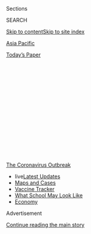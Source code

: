 <div id="app">

<div>

<div>

<div>

<div class="NYTAppHideMasthead css-1q2w90k e1suatyy0">

<div class="section css-ui9rw0 e1suatyy2">

<div class="css-eph4ug er09x8g0">

<div class="css-6n7j50">

</div>

<span class="css-1dv1kvn">Sections</span>

<div class="css-10488qs">

<span class="css-1dv1kvn">SEARCH</span>

</div>

[Skip to content](#site-content)[Skip to site index](#site-index)

</div>

<div id="masthead-section-label" class="css-1wr3we4 eaxe0e00">

[Asia
Pacific](https://www.nytimes.com/section/world/asia)

</div>

<div class="css-10698na e1huz5gh0">

</div>

</div>

<div id="masthead-bar-one" class="section hasLinks css-15hmgas e1csuq9d3">

<div class="css-uqyvli e1csuq9d0">

</div>

<div class="css-1uqjmks e1csuq9d1">

</div>

<div class="css-9e9ivx">

[](https://myaccount.nytimes.com/auth/login?response_type=cookie&client_id=vi)

</div>

<div class="css-1bvtpon e1csuq9d2">

[Today’s
Paper](https://www.nytimes.com/section/todayspaper)

</div>

</div>

</div>

</div>

<div data-aria-hidden="false">

<div id="site-content" data-role="main">

<div>

<div class="css-1aor85t" style="opacity:0.000000001;z-index:-1;visibility:hidden">

<div class="css-1hqnpie">

<div class="css-epjblv">

<span class="css-17xtcya">[Asia
Pacific](/section/world/asia)</span><span class="css-x15j1o">|</span><span class="css-fwqvlz">Coronavirus:
Death Toll Climbs, and So Does the Number of
Infections</span>

</div>

<div class="css-k008qs">

<div class="css-1iwv8en">

<span class="css-18z7m18"></span>

<div>

</div>

</div>

<span class="css-1n6z4y">https://nyti.ms/2RzxbfT</span>

<div class="css-1705lsu">

<div class="css-4xjgmj">

<div class="css-4skfbu" data-role="toolbar" data-aria-label="Social Media Share buttons, Save button, and Comments Panel with current comment count" data-testid="share-tools">

  - 
  - 
  - 
  - 
    
    <div class="css-6n7j50">
    
    </div>

  - 
  - 

</div>

</div>

</div>

</div>

</div>

</div>

<div id="NYT_TOP_BANNER_REGION" class="css-13pd83m">

<div>

<div id="styln-prism-menu-1592847958612" class="section interactive-content interactive-size-medium css-1edisqu">

<div class="css-17ih8de interactive-body">

<div id="scroll-container" class="css-1gj85ro">

[<span class="styln-title-wrap"><span class="css-1pje3qr">The
Coronavirus</span><span class="css-1pje3qr">
Outbreak</span></span>](https://www.nytimes.com/news-event/coronavirus?action=click&pgtype=Article&state=default&region=TOP_BANNER&context=storylines_menu)

  - <span class="css-kqxiym" data-emphasize="true">live</span>[Latest
    Updates](https://www.nytimes.com/2020/08/02/world/coronavirus-updates.html?action=click&pgtype=Article&state=default&region=TOP_BANNER&context=storylines_menu)
  - [Maps and
    Cases](https://www.nytimes.com/interactive/2020/us/coronavirus-us-cases.html?action=click&pgtype=Article&state=default&region=TOP_BANNER&context=storylines_menu)
  - [Vaccine
    Tracker](https://www.nytimes.com/interactive/2020/science/coronavirus-vaccine-tracker.html?action=click&pgtype=Article&state=default&region=TOP_BANNER&context=storylines_menu)
  - [What School May Look
    Like](https://www.nytimes.com/interactive/2020/07/29/us/schools-reopening-coronavirus.html?action=click&pgtype=Article&state=default&region=TOP_BANNER&context=storylines_menu)
  - [Economy](https://www.nytimes.com/live/2020/07/31/business/stock-market-today-coronavirus?action=click&pgtype=Article&state=default&region=TOP_BANNER&context=storylines_menu)

</div>

</div>

</div>

</div>

</div>

<div id="top-wrapper" class="css-1sy8kpn">

<div id="top-slug" class="css-l9onyx">

Advertisement

</div>

[Continue reading the main
story](#after-top)

<div class="ad top-wrapper" style="text-align:center;height:100%;display:block;min-height:250px">

<div id="top" class="place-ad" data-position="top" data-size-key="top">

</div>

</div>

<div id="after-top">

</div>

</div>

<div>

<div id="sponsor-wrapper" class="css-1hyfx7x">

<div id="sponsor-slug" class="css-19vbshk">

Supported by

</div>

[Continue reading the main
story](#after-sponsor)

<div id="sponsor" class="ad sponsor-wrapper" style="text-align:center;height:100%;display:block">

</div>

<div id="after-sponsor">

</div>

</div>

<div class="css-186x18t">

</div>

<div class="css-1vkm6nb ehdk2mb0">

# Coronavirus: Death Toll Climbs, and So Does the Number of Infections

</div>

The number of known cases of the new virus rose by nearly a third
overnight. A shortage of test kits has led experts to warn that the real
number may be higher.

<div class="css-18e8msd">

<div class="css-vp77d3 epjyd6m0">

<div class="css-1baulvz">

By <span class="css-1baulvz last-byline" itemprop="name">The New York
Times</span>

</div>

</div>

  - 
    
    <div class="css-ld3wwf e16638kd2">
    
    Published Jan. 28, 2020Updated March 9,
    2020
    
    </div>

  - 
    
    <div class="css-4xjgmj">
    
    <div class="css-pvvomx" data-role="toolbar" data-aria-label="Social Media Share buttons, Save button, and Comments Panel with current comment count" data-testid="share-tools">
    
      - 
      - 
      - 
      - 
        
        <div class="css-6n7j50">
        
        </div>
    
      - 
      - 
    
    </div>
    
    </div>

</div>

</div>

<div class="section meteredContent css-1r7ky0e" name="articleBody" itemprop="articleBody">

<div class="css-1fanzo5 StoryBodyCompanionColumn">

<div class="css-53u6y8">

</div>

</div>

<div>

</div>

<div class="css-79elbk" data-testid="photoviewer-wrapper">

<div class="css-z3e15g" data-testid="photoviewer-wrapper-hidden">

</div>

<div class="css-1a48zt4 ehw59r15" data-testid="photoviewer-children">

![<span class="css-16f3y1r e13ogyst0" data-aria-hidden="true">A nearly
empty street in Beijing on
Tuesday.</span><span class="css-cnj6d5 e1z0qqy90" itemprop="copyrightHolder"><span class="css-1ly73wi e1tej78p0">Credit...</span><span>Nicolas
Asfouri/Agence France-Presse — Getty
Images</span></span>](https://static01.nyt.com/images/2020/01/28/world/28china-briefing95/merlin_167975481_9403edbf-0973-4a81-b87d-b3f87ce79479-articleLarge.jpg?quality=75&auto=webp&disable=upscale)

</div>

</div>

<div class="css-1fanzo5 StoryBodyCompanionColumn">

<div class="css-53u6y8">

## Death toll climbs above 130, and the number of infections jumps as well.

As the outbreak of the mysterious new
[coronavirus](http://www.nytimes.com/2020/03/09/world/coronavirus-news.html)
rapidly spreads, the Chinese authorities said on Wednesday that the
official count of known cases jumped again overnight, with the death
toll now exceeding 130.

◆
[China](https://www.nytimes.com/2020/02/11/world/asia/coronavirus-indonesia-bali.html)
said on Wednesday that 132 people had died from the
[virus](https://www.nytimes.com/2020/02/11/world/asia/coronavirus-indonesia-bali.html),
which is believed to have originated in the [central city of Wuhan and
is spreading across the
country](https://www.nytimes.com/interactive/2020/world/asia/china-wuhan-coronavirus-maps.html).
The previous count, on Tuesday, was 106.

◆ The number of confirmed cases increased to 5,974 on Wednesday, up from
4,515 on Tuesday, according to the National Health Commission.

◆ Most of the confirmed cases have been in the central Chinese province
of Hubei, where several cities, including Wuhan, the epicenter of the
outbreak, have been placed under what amounts to a lockdown.

</div>

</div>

<div class="css-1fanzo5 StoryBodyCompanionColumn">

<div class="css-53u6y8">

◆ Thailand has reported 14 cases of infection; Hong Kong has eight; the
United States, Taiwan, Australia and Macau have five each; Singapore,
South Korea and Malaysia each have reported four; Japan has seven;
France has four; Canada has three; Vietnam has two; and Nepal, Cambodia
and Germany each have one. There have been no deaths outside
China.

</div>

</div>

<div class="css-1sngw6j">

[](https://www.nytimes.com/interactive/2020/01/21/world/asia/china-coronavirus-maps.html)

<div class="css-1eoytci">

![](https://static01.nyt.com/images/2020/01/31/us/china-wuhan-coronavirus-promo-1579641872730/china-wuhan-coronavirus-promo-1579641872730-articleLarge-v21.jpg)

</div>

<div class="css-1rha1bf">

## Wuhan Coronavirus Map: Tracking the Spread of the Outbreak

The virus has sickened tens of thousands of people in China and a number
of other
countries.

</div>

</div>

<div class="css-1fanzo5 StoryBodyCompanionColumn">

<div class="css-53u6y8">

## The United States is expanding screenings for coronavirus at airports and borders.

</div>

</div>

<div class="css-79elbk" data-testid="photoviewer-wrapper">

<div class="css-z3e15g" data-testid="photoviewer-wrapper-hidden">

</div>

<div class="css-1a48zt4 ehw59r15" data-testid="photoviewer-children">

<div class="css-1xdhyk6 erfvjey0">

<span class="css-1ly73wi e1tej78p0">Image</span>

<div class="css-zjzyr8">

<div data-testid="lazyimage-container" style="height:257.77777777777777px">

</div>

</div>

</div>

<span class="css-16f3y1r e13ogyst0" data-aria-hidden="true">“Americans
should know this is a potentially very serious public health threat, but
at this point Americans should not worry for their own safety,” said
Alex M. Azar, secretary of health and human services, second from left,
at a news briefing in Washington. “This is a very fast-moving,
constantly changing
situation.”</span><span class="css-cnj6d5 e1z0qqy90" itemprop="copyrightHolder"><span class="css-1ly73wi e1tej78p0">Credit...</span><span>Shawn
Thew/EPA, via Shutterstock</span></span>

</div>

</div>

<div class="css-1fanzo5 StoryBodyCompanionColumn">

<div class="css-53u6y8">

The United States is [expanding the screening of
travelers](https://www.nytimes.com/2020/01/28/health/airports-screening-coronavirus.html)
arriving from Wuhan — to 20 airports and land crossings, from five
airports, federal officials said on Tuesday.

“Right now, there is no spread of this virus in our communities at
home,” said Dr. Robert Redfield, director of the Centers for Disease
Control and Prevention, at a news briefing in Washington.

</div>

</div>

<div class="css-1fanzo5 StoryBodyCompanionColumn">

<div class="css-53u6y8">

“The coming days and weeks are likely to bring more cases including the
possibility of person-to-person spread,” he said. “Our goal is to
contain this virus and prevent sustained spread of the virus in our
country.”

*\[A plane carrying Americans is leaving from Wuhan. If you know anyone
on board, or anyone trying to leave Wuhan,* ****** *we would like to
hear from you for a coming article. Please contact Miriam Jordan at*
[*miriam.jordan@nytimes.com*](mailto:miriam.jordan@nytimes.com) *to
share your story.\]*

Officials also announced that after repeated offers of assistance,
Chinese authorities agreed on Tuesday to allow in teams of international
experts, coordinated by the World Health Organization, to help with
research and containment.

“Americans should know this is a potentially very serious public health
threat, but at this point Americans should not worry for their own
safety,” said Alex M. Azar, secretary of health and human services, at
the briefing.

## Scientists race to make a coronavirus vaccine.

Scientists in the United States, Australia and at least three companies
are working on v[accine candidates to stop the spread of the
coronavirus.](https://www.nytimes.com/2020/01/28/health/coronavirus-vaccine.html)

Government scientists as well as those working at Johnson & Johnson,
Moderna Therapeutics and Inovio Pharmaceuticals are all working quickly
to develop a vaccine.

The hunt began Jan. 10, when Chinese scientists posted the genetic
makeup of the virus on [a public
database](https://www.ncbi.nlm.nih.gov/nuccore/MN908947). The next
morning, researchers at the National Institutes of Health’s Vaccine
Research Center in Maryland went to work. Within hours, they had
pinpointed the letters of the genetic code that could be used to make a
vaccine.

</div>

</div>

<div class="css-1fanzo5 StoryBodyCompanionColumn">

<div class="css-53u6y8">

Historically, vaccines have been one of the greatest public health tools
to prevent disease. But even as technology, genomics and global
coordination have improved, allowing researchers to move at top speed,
vaccine development remains an expensive and risky process.

## How the coronavirus is affecting earnings season.

The number of infections and deaths related to the outbreak of a
mysterious virus in China keeps rising, but economic analysts have
counseled caution, saying it’s too soon to ring alarms about the impact
on the global economy.

Even so, individually, some American companies with a sizable presence
in China are feeling the strain.
[Starbucks](https://s22.q4cdn.com/869488222/files/doc_financials/2020/Q1/Q1-FY20-Earnings-Release.pdf),
for example, announced on Tuesday that it was temporarily shuttering
half of its locations there.

“The magnitude of the impact will depend on the duration of store
closures as we work with local authorities to manage the situation and
protect our partners and customers,” Pat Grismer, chief financial
officer, said during an earnings call.

Other companies that closed stores there included McDonald’s and Yum
China, the country’s largest restaurant company, which operates the KFC,
Pizza Hut and Taco Bell brands in China and also controls its own
brands.

<div id="NYT_MAIN_CONTENT_1_REGION" class="css-9tf9ac">

<div>

<div id="styln-covid-updates-world" class="section interactive-content interactive-size-medium css-1ftcdic">

<div class="css-17ih8de interactive-body">

<div id="styln-briefing-block" data-asset-id="QXJ0aWNsZTpueXQ6Ly9hcnRpY2xlLzhiMjRmNTQ0LWVhMmUtNTlmNC1hMDZiLTM0YWI3YTlmN2E4YQ==">

<div class="briefing-block-header-section">

# [Latest Updates: Global Coronavirus Outbreak](https://www.nytimes.com/2020/08/01/world/coronavirus-covid-19.html?action=click&pgtype=Article&state=default&region=MAIN_CONTENT_1&context=storylines_live_updates)

<div class="briefing-block-ts">

Updated 2020-08-02T17:52:35.962Z

</div>

</div>

  - [The U.S. reels as July cases more than double the total of any
    other
    month.](https://www.nytimes.com/2020/08/01/world/coronavirus-covid-19.html?action=click&pgtype=Article&state=default&region=MAIN_CONTENT_1&context=storylines_live_updates#link-34047410)
  - [Top U.S. officials work to break an impasse over the federal
    jobless
    benefit.](https://www.nytimes.com/2020/08/01/world/coronavirus-covid-19.html?action=click&pgtype=Article&state=default&region=MAIN_CONTENT_1&context=storylines_live_updates#link-780ec966)
  - [Its outbreak untamed, Melbourne goes into even greater
    lockdown.](https://www.nytimes.com/2020/08/01/world/coronavirus-covid-19.html?action=click&pgtype=Article&state=default&region=MAIN_CONTENT_1&context=storylines_live_updates#link-2bc8948)

<div class="briefing-block-footer">

<div class="briefing-block-footer-meta">

[See more
updates](https://www.nytimes.com/2020/08/01/world/coronavirus-covid-19.html?action=click&pgtype=Article&state=default&region=MAIN_CONTENT_1&context=storylines_live_updates)

</div>

<div class="briefing-block-briefinglinks">

<span>More live coverage:</span>
[Markets](https://www.nytimes.com/live/2020/07/31/business/stock-market-today-coronavirus?action=click&pgtype=Article&state=default&region=MAIN_CONTENT_1&context=storylines_live_updates)

</div>

</div>

</div>

</div>

</div>

</div>

</div>

Travel restrictions in China and screening at airports in other
countries have also disrupted plans. United Airlines announced today
that it was suspending some flights. American Airlines stock fell more
than 5 percent on Tuesday.

Hotels and resorts with properties in the affected areas, which include
Macau, a special administrative region and gambling mecca, like Wynn
Resorts, Las Vegas Sands and MGM Resorts International also saw the
value of their shares sink. Marriott, Hyatt and Hilton which have
several properties in China also saw their stock prices slide.

</div>

</div>

<div class="css-1fanzo5 StoryBodyCompanionColumn">

<div class="css-53u6y8">

Other brands that are popular in China, like Estee Lauder, Nike and
Tapestry, which sells Coach, Kate Spade and Stuart Weitzman, are likely
to see a dent in earnings, bank analysts said.

Anxiety about sales spread to Chinese tech companies including Alibaba,
JD.com, and Baidu.

China is the world’s second largest economy.

## Japan has evacuated some of its citizens.

A charter plane hired by the Japanese government to evacuate citizens
from Wuhan landed at a Tokyo airport Wednesday morning.

Outside, tour buses — with drivers in sanitary masks — and some
ambulances waited to accept the 206 passengers. Japanese news media
reported that one of the passengers had a fever and one was coughing.

In a news conference late Tuesday, Japanese authorities said that people
who showed symptoms would be transferred directly to a hospital, while
those who appeared healthy would be tested for the virus and then asked
to quarantine themselves for two weeks.

The flight left Tokyo Tuesday night carrying medical supplies requested
by the Chinese government to help fight the viral outbreak that has put
Wuhan and other cities on lockdown.

At another news conference, two of the passengers expressed relief at
being back in Japan.

Authorities plan to send a second plane Wednesday night to Wuhan, where
around 450 Japanese citizens still await
evacuation.

</div>

</div>

<div class="css-1fanzo5 StoryBodyCompanionColumn">

<div class="css-53u6y8">

## United Airlines suspends some flights from the United States to China.

United Airlines said on Tuesday that it will reduce flights between the
United States and Beijing, Hong Kong and Shanghai because of a
“significant decline in demand.”

United said in a statement that it would cut flights starting Feb. 1,
through Feb. 8. The suspension will affect 24 flights.

“We will continue to monitor the situation as it develops and will
adjust our schedule as needed,” United said.

Delta Air Lines and American Airlines have not yet cut flights to China,
but have said they are closely monitoring the situation there as the
coronavirus
spreads.

## France confirms fourth case of the virus.

</div>

</div>

<div class="css-79elbk" data-testid="photoviewer-wrapper">

<div class="css-z3e15g" data-testid="photoviewer-wrapper-hidden">

</div>

<div class="css-1a48zt4 ehw59r15" data-testid="photoviewer-children">

<div class="css-1xdhyk6 erfvjey0">

<span class="css-1ly73wi e1tej78p0">Image</span>

<div class="css-zjzyr8">

<div data-testid="lazyimage-container" style="height:257.77777777777777px">

</div>

</div>

</div>

<span class="css-16f3y1r e13ogyst0" data-aria-hidden="true">The lobby of
University Hospital of Pellegrin in Bordeaux on Monday, where one
patient was hospitalized after experiencing coronavirus-like
symptoms.</span><span class="css-cnj6d5 e1z0qqy90" itemprop="copyrightHolder"><span class="css-1ly73wi e1tej78p0">Credit...</span><span>Nicolas
Tucat/Agence France-Presse — Getty Images</span></span>

</div>

</div>

<div class="css-1fanzo5 StoryBodyCompanionColumn">

<div class="css-53u6y8">

A fourth case of the new coronavirus was confirmed in France, Jérôme
Salomon,<span class="css-8l6xbc evw5hdy0"> </span>an official in the
health ministry, announced on Tuesday.<span class="css-8l6xbc evw5hdy0">
</span>

The patient is a tourist from Hubei province, Mr. Salomon said. He was
in serious condition in the intensive care unit of a Paris
hospital,<span class="css-8l6xbc evw5hdy0"> </span>and the authorities
were seeking out anyone who had been in close contact with the man, who
is in his eighties.

</div>

</div>

<div class="css-1fanzo5 StoryBodyCompanionColumn">

<div class="css-53u6y8">

The previously identified cases affected a 48-year-old man in Bordeaux
and a 31-year-old man and 30-year-old woman in Paris.

France is also working with China to repatriate French citizens in
Wuhan, with a first flight scheduled for later in the week. Agnès Buzyn,
France’s health minister, said on Tuesday that about 500 to 1,000 French
citizens could qualify.

Those who return without any symptoms will be quarantined for 14 days,
and those who present possible symptoms will be hospitalized.

Other European countries have also asked France to help bring back some
of their own citizens on those flights, Ms. Buzyn
said.

## Germany and Japan say the virus has spread in their countries.

</div>

</div>

<div class="css-79elbk" data-testid="photoviewer-wrapper">

<div class="css-z3e15g" data-testid="photoviewer-wrapper-hidden">

</div>

<div class="css-1a48zt4 ehw59r15" data-testid="photoviewer-children">

<div class="css-1xdhyk6 erfvjey0">

<span class="css-1ly73wi e1tej78p0">Image</span>

<div class="css-zjzyr8">

<div data-testid="lazyimage-container" style="height:262.93333333333334px">

</div>

</div>

</div>

<span class="css-16f3y1r e13ogyst0" data-aria-hidden="true">Commuters
near Shinjuku Station in Tokyo on Monday. Japan has announced that it
has diagnosed six people with
coronavirus.</span><span class="css-cnj6d5 e1z0qqy90" itemprop="copyrightHolder"><span class="css-1ly73wi e1tej78p0">Credit...</span><span>Jae
C. Hong/Associated Press</span></span>

</div>

</div>

<div class="css-1fanzo5 StoryBodyCompanionColumn">

<div class="css-53u6y8">

Health officials on Tuesday reported what appear to be the first known
cases of human-to-human transmission of the virus in Europe —
specifically, in Germany — and in Japan. Another case was recently
reported in Vietnam.

The cases show that countries across the world are now faced with the
task of limiting the spread of the disease on their own soil, not just
seeking to identify and quarantine ailing patients who had traveled from
China.

</div>

</div>

<div class="css-1fanzo5 StoryBodyCompanionColumn">

<div class="css-53u6y8">

Japan’s Ministry of Health, Labor and Welfare said the first Japanese
national — and the sixth person in Japan overall — to be diagnosed with
the coronavirus was a man in his 60s. He had never been to Wuhan, but he
had worked as a bus driver earlier this month for two different group
tours from that city, officials said.

The man began experiencing symptoms on Jan. 14, was hospitalized on
Saturday and was confirmed to have the coronavirus on Tuesday.

The infected German, whose case was also confirmed on Tuesday, is a
33-year-old man from Bavaria who had been in contact with a Chinese
woman in Germany, officials said. The woman was diagnosed with the virus
after flying home to China. The man was in good condition, German
officials said.

“It was to be expected that the virus would come to Germany,” Jens
Spahn, Germany’s health minister, said in a statement on Tuesday. “But
the Bavarian case shows us that we are well prepared.”

The World Health Organization said on Friday that there appeared to have
been [a case of human-to-human transmission in
Vietnam](https://www.who.int/docs/default-source/coronaviruse/situation-reports/20200124-sitrep-4-2019-ncov.pdf),
where a person who had never been to China, but who had a relative who
had visited Wuhan, was confirmed to have the
virus.

## Hong Kong puts significant limits on travel from the mainland.<span class="css-8l6xbc evw5hdy0"> </span>

</div>

</div>

<div class="css-79elbk" data-testid="photoviewer-wrapper">

<div class="css-z3e15g" data-testid="photoviewer-wrapper-hidden">

</div>

<div class="css-1a48zt4 ehw59r15" data-testid="photoviewer-children">

<div class="css-1xdhyk6 erfvjey0">

<span class="css-1ly73wi e1tej78p0">Image</span>

<div class="css-zjzyr8">

<div data-testid="lazyimage-container" style="height:257.77777777777777px">

</div>

</div>

</div>

<span class="css-16f3y1r e13ogyst0" data-aria-hidden="true">Hong Kong’s
Chief Executive, Carrie Lam, center, during a press conference
addressing the coronavirus outbreak in Hong Kong on
Tuesday.</span><span class="css-cnj6d5 e1z0qqy90" itemprop="copyrightHolder"><span class="css-1ly73wi e1tej78p0">Credit...</span><span>Jerome
Favre/EPA, via Shutterstock</span></span>

</div>

</div>

<div class="css-1fanzo5 StoryBodyCompanionColumn">

<div class="css-53u6y8">

Hong Kong on Tuesday put in place a broad series of restrictions aimed
at controlling the spread of the coronavirus by limiting the number of
mainland Chinese travelers entering the territory, one of Asia’s busiest
travel and financial hubs.

</div>

</div>

<div class="css-1fanzo5 StoryBodyCompanionColumn">

<div class="css-53u6y8">

The restrictions — which included the suspension of high-speed and other
train services between Hong Kong and the mainland, a 50 percent
reduction in the number of flights — and a ban on tourism visas for many
travelers — were announced by Carrie Lam, the city’s chief executive.

The regulations, which apply to some plane, rail, bus and ferry
arrivals, will begin on Thursday. They follow days of rising pressure
from health care workers, epidemiologists and even pro-Beijing
politicians who have traditionally supported Mrs. Lam’s government.

Hong Kong has so far recorded eight confirmed cases of the virus.

Tibet, the only region in China that has yet to report any cases, has
temporarily closed all tourist sites, state news media reported. Major
Chinese cities, including Shanghai and Beijing, have suspended
long-distance bus services.

The medical faculty of the Chinese University of Hong Kong called for
more restrictions on border checkpoints as the virus spreads across
China.

Workers from Hong Kong’s Hospital Authority have planned a strike for
next week to demand a law requiring the wearing of masks in public and
banning all visitors from entering the city through the
mainland.

## Ethiopia and Ivory Coast test suspected cases.

</div>

</div>

<div class="css-79elbk" data-testid="photoviewer-wrapper">

<div class="css-z3e15g" data-testid="photoviewer-wrapper-hidden">

</div>

<div class="css-1a48zt4 ehw59r15" data-testid="photoviewer-children">

<div class="css-1xdhyk6 erfvjey0">

<span class="css-1ly73wi e1tej78p0">Image</span>

<div class="css-zjzyr8">

<div data-testid="lazyimage-container" style="height:260.35555555555555px">

</div>

</div>

</div>

<span class="css-16f3y1r e13ogyst0" data-aria-hidden="true">Kenyatta
National Hospital in Nairobi, Kenya, quarantined a student who arrived
from China’s Guangzhou airport  
with coronavirus-like
symptoms.</span><span class="css-cnj6d5 e1z0qqy90" itemprop="copyrightHolder"><span class="css-1ly73wi e1tej78p0">Credit...</span><span>Daniel
Irungu/EPA, via Shutterstock</span></span>

</div>

</div>

<div class="css-1fanzo5 StoryBodyCompanionColumn">

<div class="css-53u6y8">

Numerous African countries are shoring up coronavirus screening efforts
at major airports, and samples from at least five potentially infected
patients were being tested.

</div>

</div>

<div class="css-1fanzo5 StoryBodyCompanionColumn">

<div class="css-53u6y8">

Ethiopia’s state minister of health
[confirmed](https://twitter.com/lia_tadesse/status/1222146999371300865)
on Tuesday that four potential cases were isolated in the capital, Addis
Ababa, pending laboratory tests. On Monday, officials in Ivory Coast
said they were testing a suspected case related to a female student who
had traveled from Beijing to the capital, Abidjan.

The epidemic comes as travel between China and African states has
increased at a rapid pace. As Beijing has ramped up its diplomatic,
economic and political support for African states, Chinese firms and
migrants have been setting up shop in cities from Nairobi to
Johannesburg.<span class="css-8l6xbc evw5hdy0"> </span>

Data from the China Africa Research Initiative at Johns Hopkins
University [put the number of official Chinese
workers](http://www.sais-cari.org/data-chinese-workers-in-africa) as of
2017 at over 202,000. African entrepreneurs have moved to Chinese
cities, while African students now [make up a large percentage of the
foreign student
body](https://theconversation.com/china-tops-us-and-uk-as-destination-for-anglophone-african-students-78967)
in
China.

<div id="NYT_MAIN_CONTENT_3_REGION" class="css-9tf9ac">

<div>

<div id="styln-prism-freeform-1594220623585" class="section interactive-content interactive-size-medium css-1ftcdic">

<div class="css-17ih8de interactive-body">

<div id="prism-freeform-block-62021" class="css-19mumt8" data-role="complementary" data-storyline="The Coronavirus Outbreak" data-truncated="true" tabindex="0">

<div class="css-a8d9oz">

<div class="css-eb027h">

[](https://www.nytimes.com/news-event/coronavirus?action=click&pgtype=Article&state=default&region=MAIN_CONTENT_3&context=storylines_faq)

### The Coronavirus Outbreak ›

#### Frequently Asked Questions

Updated July 27, 2020

  - #### Should I refinance my mortgage?
    
      - [It could be a good
        idea,](https://www.nytimes.com/article/coronavirus-money-unemployment.html?action=click&pgtype=Article&state=default&region=MAIN_CONTENT_3&context=storylines_faq)
        because mortgage rates have [never been
        lower.](https://www.nytimes.com/2020/07/16/business/mortgage-rates-below-3-percent.html?action=click&pgtype=Article&state=default&region=MAIN_CONTENT_3&context=storylines_faq)
        Refinancing requests have pushed mortgage applications to some
        of the highest levels since 2008, so be prepared to get in line.
        But defaults are also up, so if you’re thinking about buying a
        home, be aware that some lenders have tightened their standards.

  - #### What is school going to look like in September?
    
      - It is unlikely that many schools will return to a normal
        schedule this fall, requiring the grind of [online
        learning](https://www.nytimes.com/2020/06/05/us/coronavirus-education-lost-learning.html?action=click&pgtype=Article&state=default&region=MAIN_CONTENT_3&context=storylines_faq),
        [makeshift child
        care](https://www.nytimes.com/2020/05/29/us/coronavirus-child-care-centers.html?action=click&pgtype=Article&state=default&region=MAIN_CONTENT_3&context=storylines_faq)
        and [stunted
        workdays](https://www.nytimes.com/2020/06/03/business/economy/coronavirus-working-women.html?action=click&pgtype=Article&state=default&region=MAIN_CONTENT_3&context=storylines_faq)
        to continue. California’s two largest public school districts —
        Los Angeles and San Diego — said on July 13, that [instruction
        will be remote-only in the
        fall](https://www.nytimes.com/2020/07/13/us/lausd-san-diego-school-reopening.html?action=click&pgtype=Article&state=default&region=MAIN_CONTENT_3&context=storylines_faq),
        citing concerns that surging coronavirus infections in their
        areas pose too dire a risk for students and teachers. Together,
        the two districts enroll some 825,000 students. They are the
        largest in the country so far to abandon plans for even a
        partial physical return to classrooms when they reopen in
        August. For other districts, the solution won’t be an
        all-or-nothing approach. [Many
        systems](https://bioethics.jhu.edu/research-and-outreach/projects/eschool-initiative/school-policy-tracker/),
        including the nation’s largest, New York City, are devising
        [hybrid
        plans](https://www.nytimes.com/2020/06/26/us/coronavirus-schools-reopen-fall.html?action=click&pgtype=Article&state=default&region=MAIN_CONTENT_3&context=storylines_faq)
        that involve spending some days in classrooms and other days
        online. There’s no national policy on this yet, so check with
        your municipal school system regularly to see what is happening
        in your community.

  - #### Is the coronavirus airborne?
    
      - The coronavirus [can stay aloft for hours in tiny droplets in
        stagnant
        air](https://www.nytimes.com/2020/07/04/health/239-experts-with-one-big-claim-the-coronavirus-is-airborne.html?action=click&pgtype=Article&state=default&region=MAIN_CONTENT_3&context=storylines_faq),
        infecting people as they inhale, mounting scientific evidence
        suggests. This risk is highest in crowded indoor spaces with
        poor ventilation, and may help explain super-spreading events
        reported in meatpacking plants, churches and restaurants. [It’s
        unclear how often the virus is
        spread](https://www.nytimes.com/2020/07/06/health/coronavirus-airborne-aerosols.html?action=click&pgtype=Article&state=default&region=MAIN_CONTENT_3&context=storylines_faq)
        via these tiny droplets, or aerosols, compared with larger
        droplets that are expelled when a sick person coughs or sneezes,
        or transmitted through contact with contaminated surfaces, said
        Linsey Marr, an aerosol expert at Virginia Tech. Aerosols are
        released even when a person without symptoms exhales, talks or
        sings, according to Dr. Marr and more than 200 other experts,
        who [have outlined the evidence in an open letter to the World
        Health
        Organization](https://academic.oup.com/cid/article/doi/10.1093/cid/ciaa939/5867798).

  - #### What are the symptoms of coronavirus?
    
      - Common symptoms [include fever, a dry cough, fatigue and
        difficulty breathing or shortness of
        breath.](https://www.nytimes.com/article/symptoms-coronavirus.html?action=click&pgtype=Article&state=default&region=MAIN_CONTENT_3&context=storylines_faq)
        Some of these symptoms overlap with those of the flu, making
        detection difficult, but runny noses and stuffy sinuses are less
        common. [The C.D.C. has
        also](https://www.nytimes.com/2020/04/27/health/coronavirus-symptoms-cdc.html?action=click&pgtype=Article&state=default&region=MAIN_CONTENT_3&context=storylines_faq)
        added chills, muscle pain, sore throat, headache and a new loss
        of the sense of taste or smell as symptoms to look out for. Most
        people fall ill five to seven days after exposure, but symptoms
        may appear in as few as two days or as many as 14 days.

  - #### Does asymptomatic transmission of Covid-19 happen?
    
      - So far, the evidence seems to show it does. A widely cited
        [paper](https://www.nature.com/articles/s41591-020-0869-5)
        published in April suggests that people are most infectious
        about two days before the onset of coronavirus symptoms and
        estimated that 44 percent of new infections were a result of
        transmission from people who were not yet showing symptoms.
        Recently, a top expert at the World Health Organization stated
        that transmission of the coronavirus by people who did not have
        symptoms was “very rare,” [but she later walked back that
        statement.](https://www.nytimes.com/2020/06/09/world/coronavirus-updates.html?action=click&pgtype=Article&state=default&region=MAIN_CONTENT_3&context=storylines_faq#link-1f302e21)

<div id="styln-survey-component-62021" class="styln-survey-component" data-surveyname="faq" data-surveystoryline="coronavirus">

</div>

</div>

<div class="css-6mllg9">

</div>

<div class="css-pmm6ed">

<span class="css-5gimkt"></span>

</div>

</div>

</div>

</div>

</div>

</div>

</div>

On Tuesday, Kenya Airways announced that the health authorities had
quarantined a passenger who traveled from Guangzhou.

Because of the Chinese New Year celebration, “a good number of African
students living in Wuhan or Hubei traveled home before the extent of the
virus became clear,” said Hannah Ryder, chief executive of the
Beijing-headquartered consultancy Development Reimagined.

“It’s unclear how exposed they may have been and if governments have the
resources to check on them,” she
said.

</div>

</div>

<div class="css-1fanzo5 StoryBodyCompanionColumn">

<div class="css-53u6y8">

## World Health Organization buries updated global risk assessment in a footnote.

</div>

</div>

<div class="css-79elbk" data-testid="photoviewer-wrapper">

<div class="css-z3e15g" data-testid="photoviewer-wrapper-hidden">

</div>

<div class="css-1a48zt4 ehw59r15" data-testid="photoviewer-children">

<div class="css-1xdhyk6 erfvjey0">

<span class="css-1ly73wi e1tej78p0">Image</span>

<div class="css-zjzyr8">

<div data-testid="lazyimage-container" style="height:257.77777777777777px">

</div>

</div>

</div>

<span class="css-16f3y1r e13ogyst0" data-aria-hidden="true">Tedros
Adhanom Ghebreyesus, left, the director-general of the World Health
Organization, with Wang Yi, China’s foreign minister, in Beijing, on
Tuesday.</span><span class="css-cnj6d5 e1z0qqy90" itemprop="copyrightHolder"><span class="css-1ly73wi e1tej78p0">Credit...</span><span>Pool
photo by Naohiko Hatta</span></span>

</div>

</div>

<div class="css-1fanzo5 StoryBodyCompanionColumn">

<div class="css-53u6y8">

The World Health Organization revised its global risk assessment for the
coronavirus outbreak from “moderate” to “high,” but concealed the change
in a footnote buried in a report published on Monday.

The change to the report, which coincided with a visit to China by the
organization’s director-general, risked confusing the public about the
severity of the outbreak, which has killed more than 100 people in China
and been found in at least 14
countries.<span class="css-8l6xbc evw5hdy0"> </span>

In a statement, the organization said the director-general, Tedros
Adhanom Ghebreyesus, and Chinese officials “discussed measures to
protect the health of Chinese and foreigners in outbreak areas,
including possible alternatives to evacuation of foreigners if there are
ways to accommodate them and protect their health.”

Chinese state-run media reported that Dr. Tedros met with President Xi
Jinping of China and spoke highly of Chinese efforts. Mr. Xi urged the
health organization to assess the epidemic in an “objective, fair, calm
and rational manner.”

In Hubei, medical workers have complained about a desperate need for
resources to treat thousands of patients who have at times overwhelmed
hospitals.

The group, which is a United Nations body, was criticized when it
refused twice in recent days to declare the outbreak a global emergency,
despite its
spread.

## Shortage of test kits in China prompts concern that cases have been underreported.

</div>

</div>

<div class="css-79elbk" data-testid="photoviewer-wrapper">

<div class="css-z3e15g" data-testid="photoviewer-wrapper-hidden">

</div>

<div class="css-1a48zt4 ehw59r15" data-testid="photoviewer-children">

<div class="css-1xdhyk6 erfvjey0">

<span class="css-1ly73wi e1tej78p0">Image</span>

<div class="css-zjzyr8">

<div data-testid="lazyimage-container" style="height:257.77777777777777px">

</div>

</div>

</div>

<span class="css-16f3y1r e13ogyst0" data-aria-hidden="true">A
condominium security guard checking temperatures in Beijing on
Monday.</span><span class="css-cnj6d5 e1z0qqy90" itemprop="copyrightHolder"><span class="css-1ly73wi e1tej78p0">Credit...</span><span>Nicolas
Asfouri/Agence France-Presse — Getty Images</span></span>

</div>

</div>

<div class="css-1fanzo5 StoryBodyCompanionColumn">

<div class="css-53u6y8">

A shortage of medical kits in China needed to quickly diagnose the
coronavirus has slowed the country’s ability to respond to the outbreak
and fueled concerns that the number of cases has been
underreported.<span class="css-8l6xbc evw5hdy0"> </span>

China’s Medical Products Administration said on Sunday that it had
approved four new virus detection kits, including one that sequences the
genetic makeup of the disease.

But China’s three leading medical device manufacturers said they did not
have the capacity to quickly produce the products, according to state
news media reports.

Residents in Wuhan who arrived at hospitals to seek testing were told
that medical workers did not have the kits needed to confirm a
diagnosis.

“For any new emerging virus, most local hospitals or public health
laboratories will not able to make a diagnosis” said Yuen Kwok-yung, the
chairman of the infectious diseases department at Hong Kong
University.<span class="css-8l6xbc evw5hdy0"> </span>“Thus many cases
will not be investigated at all if they are mild.”

A woman in Wuhan told The South China Morning Post that her uncle
learned he had viral pneumonia after a CT scan, but that the doctor
could not confirm it was the new virus because no testing kits were
available.

China may have to rely on outside technical support as front line
responders battle to contain the virus’s spread, experts said. The Bill
and Melinda Gates Foundation said Sunday that it would commit $5 million
to help China respond to the crisis, including “efforts to identify and
confirm
cases.”

</div>

</div>

<div class="css-1fanzo5 StoryBodyCompanionColumn">

<div class="css-53u6y8">

## U.S. health officials recommend avoiding China, and businesses follow suit.

</div>

</div>

<div class="css-79elbk" data-testid="photoviewer-wrapper">

<div class="css-z3e15g" data-testid="photoviewer-wrapper-hidden">

</div>

<div class="css-1a48zt4 ehw59r15" data-testid="photoviewer-children">

<div class="css-1xdhyk6 erfvjey0">

<span class="css-1ly73wi e1tej78p0">Image</span>

<div class="css-zjzyr8">

<div data-testid="lazyimage-container" style="height:257.77777777777777px">

</div>

</div>

</div>

<span class="css-16f3y1r e13ogyst0" data-aria-hidden="true">Wuhan,
China, the epicenter of the outbreak, on
Tuesday.</span><span class="css-cnj6d5 e1z0qqy90" itemprop="copyrightHolder"><span class="css-1ly73wi e1tej78p0">Credit...</span><span>Arek
Rataj/Associated Press</span></span>

</div>

</div>

<div class="css-1fanzo5 StoryBodyCompanionColumn">

<div class="css-53u6y8">

As the outbreak continues to spread, global companies have begun to
limit their workers’ travel to mainland China, and China’s biggest
companies have urged employees to work from home.

On Monday, health officials in the United States urged travelers to
[avoid any nonessential travel to
China](https://wwwnc.cdc.gov/travel/notices/warning/novel-coronavirus-china),
and many companies cited that as justification for internal travel bans.
The [new
guidance](https://wwwnc.cdc.gov/travel/notices/warning/novel-coronavirus-china),
from the Centers for Disease Control and Prevention, warned that
transportation in and out of Hubei Province, the center of the outbreak,
is restricted, and that there is “limited access to adequate medical
care in affected areas.”

Companies with large operations or interest in China, like General
Motors, Honeywell, Bloomberg and Facebook, have all warned employees not
to travel within mainland China in a flurry of emails in recent days.

Honeywell, which has offices and operations across China, said it had
restricted travel to certain regions, without specifying them. A
spokesperson for General Motors said the company had issued a global ban
on travel to China, under which only “business-critical” travel would be
allowed.

Bloomberg told its employees in Hong Kong and mainland China to work
remotely until further notice, and it barred other employees from
traveling to either place for the next 30 days, according to an email
seen by The New York Times. Facebook said it asked all employees to
suspend nonessential travel and asked those who had recently been in
China to work from home for a period of time.

The authorities in China have extended the Lunar New Year holiday to
Feb. 3, and some of China’s biggest cities have gone further, telling
businesses not to open until the next week. The country’s biggest
technology companies, including Alibaba, Tencent, Bytedance, Sina,
Maimai, Netease and Didi, told employees to work from home from Feb. 3
to Feb. 10.

</div>

</div>

<div class="css-1fanzo5 StoryBodyCompanionColumn">

<div class="css-53u6y8">

Netease, an internet and entertainment platform, asked employees
returning from another city within China to quarantine themselves for 14
days.

## Worries rise about the outbreak’s economic impact.

</div>

</div>

<div class="css-79elbk" data-testid="photoviewer-wrapper">

<div class="css-z3e15g" data-testid="photoviewer-wrapper-hidden">

</div>

<div class="css-1a48zt4 ehw59r15" data-testid="photoviewer-children">

<div class="css-1xdhyk6 erfvjey0">

<span class="css-1ly73wi e1tej78p0">Image</span>

<div class="css-zjzyr8">

<div data-testid="lazyimage-container" style="height:282.2666666666667px">

</div>

</div>

</div>

<span class="css-16f3y1r e13ogyst0" data-aria-hidden="true">Shoppers at
a mall in Bangkok on Monday. Thailand is one of more than a dozen
countries in which the new coronavirus has been
reported.</span><span class="css-cnj6d5 e1z0qqy90" itemprop="copyrightHolder"><span class="css-1ly73wi e1tej78p0">Credit...</span><span>Rungroj
Yongrit/EPA, via Shutterstock</span></span>

</div>

</div>

<div class="css-1fanzo5 StoryBodyCompanionColumn">

<div class="css-53u6y8">

After sharp losses around the world on Monday, investors on Tuesday
continued to assess the [long-term economic
effects](https://www.nytimes.com/2020/01/27/business/coronavirus-china-economic-impact.html)
of the coronavirus epidemic.

The verdict was mixed. Investors abandoned stocks in Asia, while markets
in Europe steadied. In the United States, the S\&P 500 was up more than
1 percent on Tuesday.

Many of Asia’s stock markets were closed for the Lunar New Year holiday,
but those that were open — Japan’s and South Korea’s — fell as futures
trading in China slumped. Money poured into safe-haven assets like gold
and pushed up the value of the United States dollar.

<span class="css-8l6xbc evw5hdy0"> </span>

</div>

</div>

<div>

</div>

<div class="css-1fanzo5 StoryBodyCompanionColumn">

<div class="css-53u6y8">

Hong Kong’s stock market will reopen on Wednesday. In China, where
authorities have extended the New Year holiday by a week, the major
exchanges in Shenzhen and Shanghai said they would remain closed until
Feb. 3.

</div>

</div>

<div class="css-1fanzo5 StoryBodyCompanionColumn">

<div class="css-53u6y8">

“The coronavirus is the No. 1 threat to financial markets currently as
global investors are becoming jittery on the uncertainty,” said Nigel
Gre, the founder of the investment group deVere
Group.

## Back in New York from Wuhan … and into a self-imposed quarantine.

</div>

</div>

<div class="css-79elbk" data-testid="photoviewer-wrapper">

<div class="css-z3e15g" data-testid="photoviewer-wrapper-hidden">

</div>

<div class="css-1a48zt4 ehw59r15" data-testid="photoviewer-children">

<div class="css-1xdhyk6 erfvjey0">

<span class="css-1ly73wi e1tej78p0">Image</span>

<div class="css-zjzyr8">

<div data-testid="lazyimage-container" style="height:257.77777777777777px">

</div>

</div>

</div>

<span class="css-16f3y1r e13ogyst0" data-aria-hidden="true">Downtown
Flushing, Queens, last
week.</span><span class="css-cnj6d5 e1z0qqy90" itemprop="copyrightHolder"><span class="css-1ly73wi e1tej78p0">Credit...</span><span>An
Rong Xu for The New York Times</span></span>

</div>

</div>

<div class="css-1fanzo5 StoryBodyCompanionColumn">

<div class="css-53u6y8">

Some of the last passengers who arrived at Kennedy International Airport
before direct flights from Wuhan were canceled have [quarantined
themselves at
home.](https://www.nytimes.com/2020/01/27/nyregion/new-york-city-coronavirus.html)

Scott Liu, 56, who leads an association for immigrants from Hubei, said
he confined himself to his house in Queens. He said he and his fellow
passengers on the Wuhan flight learned of the lockdown in that city
mid-flight.

He said he has not felt sick, but is taking precautions because he knows
symptoms take time to appear. His friends have dropped off on his
doorstep traditional Lunar New Year dishes like lotus root and pork rib
soup, salted fish and dumplings. Last year, they were host to a big New
Year celebration at a banquet hall in Flushing.

This year, Mr. Liu said, “all the events here are canceled.”

“Everybody is in a state of panic,” he added.

Reporting was contributed by Chris Buckley, Russell Goldman, Elaine Yu,
Raymond Zhong, Austin Ramzy, Sui-Lee Wee, Alexandra Stevenson, Cao Li,
Eimi Yamamitsu, Tiffany May, Joseph Goldstein, Jeffrey E. Singer, Peter
S. Goodman, Roni Caryn Rabin, Motoko Rich, Paul Mozur, Christopher F.
Schuetze, Abdi Latif Dahir, Simon Marks, Ben Dooley, Eimi Yamamitsu,
Patricia Cohen and Aurelien Breeden. Jin Wu, Zoe Mou, Albee Zhang, Amber
Wang, Yiwei Wang and Claire Fu contributed research.

</div>

</div>

<div>

</div>

</div>

<div>

</div>

<div>

</div>

<div>

</div>

<div>

<div id="bottom-wrapper" class="css-1ede5it">

<div id="bottom-slug" class="css-l9onyx">

Advertisement

</div>

[Continue reading the main
story](#after-bottom)

<div id="bottom" class="ad bottom-wrapper" style="text-align:center;height:100%;display:block;min-height:90px">

</div>

<div id="after-bottom">

</div>

</div>

</div>

</div>

</div>

## Site Index

<div>

</div>

## Site Information Navigation

  - [© <span>2020</span> <span>The New York Times
    Company</span>](https://help.nytimes.com/hc/en-us/articles/115014792127-Copyright-notice)

<!-- end list -->

  - [NYTCo](https://www.nytco.com/)
  - [Contact
    Us](https://help.nytimes.com/hc/en-us/articles/115015385887-Contact-Us)
  - [Work with us](https://www.nytco.com/careers/)
  - [Advertise](https://nytmediakit.com/)
  - [T Brand Studio](http://www.tbrandstudio.com/)
  - [Your Ad
    Choices](https://www.nytimes.com/privacy/cookie-policy#how-do-i-manage-trackers)
  - [Privacy](https://www.nytimes.com/privacy)
  - [Terms of
    Service](https://help.nytimes.com/hc/en-us/articles/115014893428-Terms-of-service)
  - [Terms of
    Sale](https://help.nytimes.com/hc/en-us/articles/115014893968-Terms-of-sale)
  - [Site
    Map](https://spiderbites.nytimes.com)
  - [Help](https://help.nytimes.com/hc/en-us)
  - [Subscriptions](https://www.nytimes.com/subscription?campaignId=37WXW)

</div>

</div>

</div>

</div>
